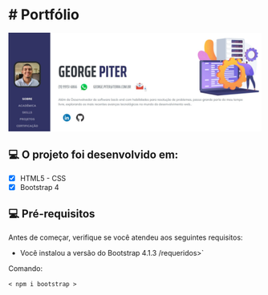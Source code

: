 # # Portfólio 

<img src="https://github.com/georgepiter/portfolio/blob/main/assets/img/profile.jpg?raw=true" alt="port Page"/>


## 💻 O projeto foi desenvolvido em:

- [x] HTML5 - CSS
- [x] Bootstrap 4

## 💻 Pré-requisitos

Antes de começar, verifique se você atendeu aos seguintes requisitos:

* Você instalou a versão do Bootstrap 4.1.3 /requeridos>`

Comando:
```
< npm i bootstrap >

```
